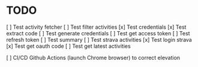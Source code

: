 # TODO

[ ] Test activity fetcher
[ ] Test filter activities
[x] Test credentials
[x] Test extract code
[ ] Test generate credentials
[ ] Test get access token
[ ] Test refresh token
[ ] Test summary
[ ] Test strava activities
[x] Test login strava
[x] Test get oauth code
[ ] Test get latest activities

[ ] CI/CD Github Actions (launch Chrome browser) to correct elevation
